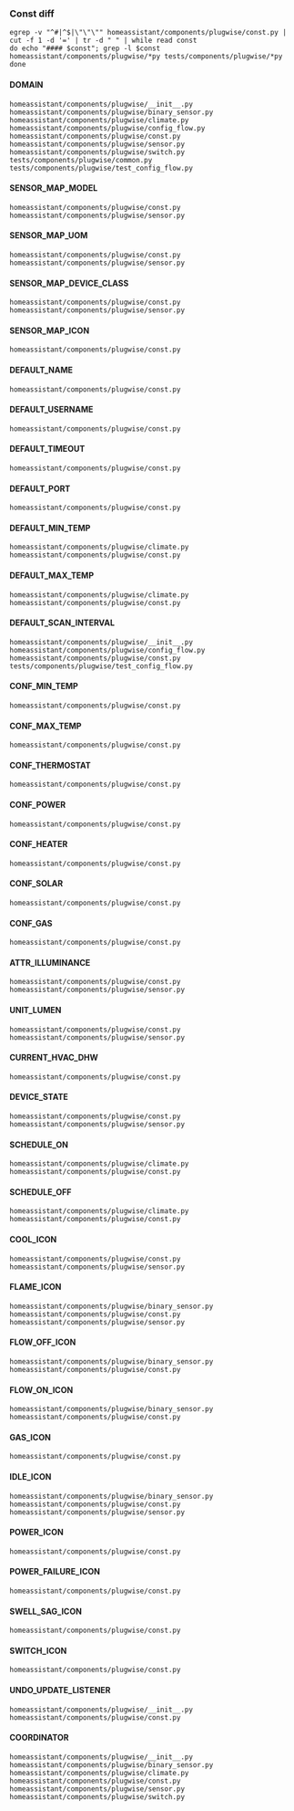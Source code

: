 ### Const diff

```
egrep -v "^#|^$|\"\"\"" homeassistant/components/plugwise/const.py | cut -f 1 -d '=' | tr -d " " | while read const
do echo "#### $const"; grep -l $const homeassistant/components/plugwise/*py tests/components/plugwise/*py
done
```

#### DOMAIN

```
homeassistant/components/plugwise/__init__.py
homeassistant/components/plugwise/binary_sensor.py
homeassistant/components/plugwise/climate.py
homeassistant/components/plugwise/config_flow.py
homeassistant/components/plugwise/const.py
homeassistant/components/plugwise/sensor.py
homeassistant/components/plugwise/switch.py
tests/components/plugwise/common.py
tests/components/plugwise/test_config_flow.py
```

#### SENSOR_MAP_MODEL

```
homeassistant/components/plugwise/const.py
homeassistant/components/plugwise/sensor.py
```

#### SENSOR_MAP_UOM

```
homeassistant/components/plugwise/const.py
homeassistant/components/plugwise/sensor.py
```

#### SENSOR_MAP_DEVICE_CLASS

```
homeassistant/components/plugwise/const.py
homeassistant/components/plugwise/sensor.py
```

#### SENSOR_MAP_ICON

```
homeassistant/components/plugwise/const.py
```

#### DEFAULT_NAME

```
homeassistant/components/plugwise/const.py
```

#### DEFAULT_USERNAME

```
homeassistant/components/plugwise/const.py
```

#### DEFAULT_TIMEOUT

```
homeassistant/components/plugwise/const.py
```

#### DEFAULT_PORT

```
homeassistant/components/plugwise/const.py
```

#### DEFAULT_MIN_TEMP

```
homeassistant/components/plugwise/climate.py
homeassistant/components/plugwise/const.py
```

#### DEFAULT_MAX_TEMP

```
homeassistant/components/plugwise/climate.py
homeassistant/components/plugwise/const.py
```

#### DEFAULT_SCAN_INTERVAL

```
homeassistant/components/plugwise/__init__.py
homeassistant/components/plugwise/config_flow.py
homeassistant/components/plugwise/const.py
tests/components/plugwise/test_config_flow.py
```

#### CONF_MIN_TEMP

```
homeassistant/components/plugwise/const.py
```

#### CONF_MAX_TEMP

```
homeassistant/components/plugwise/const.py
```

#### CONF_THERMOSTAT

```
homeassistant/components/plugwise/const.py
```

#### CONF_POWER

```
homeassistant/components/plugwise/const.py
```

#### CONF_HEATER

```
homeassistant/components/plugwise/const.py
```

#### CONF_SOLAR

```
homeassistant/components/plugwise/const.py
```

#### CONF_GAS

```
homeassistant/components/plugwise/const.py
```

#### ATTR_ILLUMINANCE

```
homeassistant/components/plugwise/const.py
homeassistant/components/plugwise/sensor.py
```

#### UNIT_LUMEN

```
homeassistant/components/plugwise/const.py
homeassistant/components/plugwise/sensor.py
```

#### CURRENT_HVAC_DHW

```
homeassistant/components/plugwise/const.py
```

#### DEVICE_STATE

```
homeassistant/components/plugwise/const.py
homeassistant/components/plugwise/sensor.py
```

#### SCHEDULE_ON

```
homeassistant/components/plugwise/climate.py
homeassistant/components/plugwise/const.py
```

#### SCHEDULE_OFF

```
homeassistant/components/plugwise/climate.py
homeassistant/components/plugwise/const.py
```

#### COOL_ICON

```
homeassistant/components/plugwise/const.py
homeassistant/components/plugwise/sensor.py
```

#### FLAME_ICON

```
homeassistant/components/plugwise/binary_sensor.py
homeassistant/components/plugwise/const.py
homeassistant/components/plugwise/sensor.py
```

#### FLOW_OFF_ICON

```
homeassistant/components/plugwise/binary_sensor.py
homeassistant/components/plugwise/const.py
```

#### FLOW_ON_ICON

```
homeassistant/components/plugwise/binary_sensor.py
homeassistant/components/plugwise/const.py
```

#### GAS_ICON

```
homeassistant/components/plugwise/const.py
```

#### IDLE_ICON

```
homeassistant/components/plugwise/binary_sensor.py
homeassistant/components/plugwise/const.py
homeassistant/components/plugwise/sensor.py
```

#### POWER_ICON

```
homeassistant/components/plugwise/const.py
```

#### POWER_FAILURE_ICON

```
homeassistant/components/plugwise/const.py
```

#### SWELL_SAG_ICON

```
homeassistant/components/plugwise/const.py
```

#### SWITCH_ICON

```
homeassistant/components/plugwise/const.py
```

#### UNDO_UPDATE_LISTENER

```
homeassistant/components/plugwise/__init__.py
homeassistant/components/plugwise/const.py
```

#### COORDINATOR

```
homeassistant/components/plugwise/__init__.py
homeassistant/components/plugwise/binary_sensor.py
homeassistant/components/plugwise/climate.py
homeassistant/components/plugwise/const.py
homeassistant/components/plugwise/sensor.py
homeassistant/components/plugwise/switch.py
